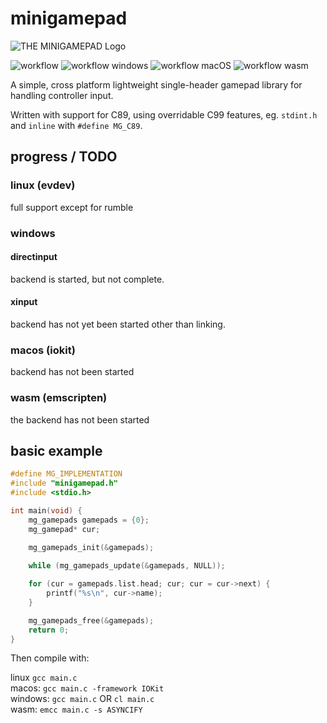 # minigamepad

![THE MINIGAMEPAD Logo](https://github.com/ColleagueRiley/minigamepad/blob/main/logo.png?raw=true)

![workflow](https://github.com/ColleagueRiley/minigamepad/actions/workflows/linux.yml/badge.svg)
![workflow windows](https://github.com/ColleagueRiley/minigamepad/actions/workflows/windows.yml/badge.svg)
![workflow macOS](https://github.com/ColleagueRiley/minigamepad/actions/workflows/macos.yml/badge.svg)
![workflow wasm](https://github.com/ColleagueRiley/minigamepad/actions/workflows/web.yml/badge.svg)

A simple, cross platform lightweight single-header gamepad library for handling controller input.

Written with support for C89, using overridable C99 features, eg. `stdint.h` and `inline` with `#define MG_C89`.

## progress / TODO 
### linux (evdev)
full support except for rumble 

### windows
#### directinput 
backend is started, but not complete. 

#### xinput  
backend has not yet been started other than linking.

### macos (iokit)
backend has not been started 

### wasm (emscripten)
the backend has not been started

## basic example

```c
#define MG_IMPLEMENTATION
#include "minigamepad.h"
#include <stdio.h>

int main(void) {
    mg_gamepads gamepads = {0};
    mg_gamepad* cur;

    mg_gamepads_init(&gamepads);
    
    while (mg_gamepads_update(&gamepads, NULL));

    for (cur = gamepads.list.head; cur; cur = cur->next) {
        printf("%s\n", cur->name);
    }

    mg_gamepads_free(&gamepads);
    return 0;
}
```

Then compile with:

linux `gcc main.c` \
macos: `gcc main.c -framework IOKit` \
windows: `gcc main.c` OR `cl main.c` \
wasm: `emcc main.c -s ASYNCIFY`  

